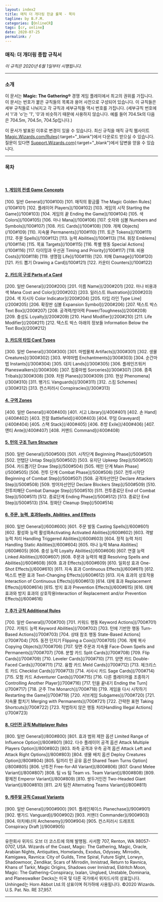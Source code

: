 ```yaml
---
layout: index2
title: 매직 더 개더링 한글 룰북 - 목차
tagline: by B.F.M.
categories: [OnlineCR]
tags: [cr, online]
date: 2020-07-25
permalink: /
---
```

### **매직: 더 개더링 종합 규칙서**

*이 규칙은 2020년 6월 1일부터 시행됩니다.*

***

### **소개**

이 문서는 **Magic: The Gathering®** 경쟁 게임 플레이에서 최고의 권위를 가집니다. 이 문서는 번호가 붙은 규칙들의 목록과 용어 사전으로 구성되어 있습니다. 이 규칙들은 세부 규칙들로 나눠지고 각 규칙과 세부규칙들 역시 번호를 가집니다. (세부규칙 번호에서 'l'과 'o'는 '1', '0'과 비슷하기 때문에 사용하지 않습니다. 예를 들어 704.5k의 다음은 704.5m, 704.5n, 704.5p입니다.)

이 문서가 발표된 이후로 변경이 있을 수 있습니다. 최신 규칙을 매직 규칙 웹사이트 [Magic.Wizards.com/Rules][Rules]{:target="_blank"}에서 다운로드 받으실 수 있습니다. 질문이 있다면 [Support.Wizards.com](http://Support.Wizards.com){:target="_blank"}에서 답변을 얻을 수 있습니다.

[Rules]: http://Magic.Wizards.com/Rules

***
 
### **목차**

<br>

#### [1. 게임의 컨셉 Game Concepts](/100)  
<p class="contentsList" markdown="1">
[100. 일반 General](/100#100)  
[101. 매직의 황금률 The Magic Golden Rules](/100#101)  
[102. 플레이어 Players](/100#102)  
[103. 게임의 시작 Starting the Game](/100#103)  
[104. 게임의 끝 Ending the Game](/100#104)  
[105. 색 Colors](/100#105)  
[106. 마나 Mana](/100#106)  
[107. 숫자와 심볼 Numbers and Symbols](/100#107)  
[108. 카드 Cards](/100#108)  
[109. 개체 Objects](/100#109)  
[110. 지속물 Permanents](/100#110)  
[111. 토큰 Tokens](/100#111)  
[112. 주문 Spells](/100#112)  
[113. 능력 Abilities](/100#113)  
[114. 휘장 Emblems](/100#114)  
[115. 목표 Targets](/100#115)  
[116. 특별 행동 Special Actions](/100#116)  
[117. 타이밍과 우선권 Timing and Priority](/100#117)  
[118. 비용 Costs](/100#118)  
[119. 생명점 Life](/100#119)  
[120. 피해 Damage](/100#120)  
[121. 카드 뽑기 Drawing a Card](/100#121)  
[122. 카운터 Counters](/100#122)  
</p>
  
#### [2. 카드의 구성 Parts of a Card](/200)  
<p class="contentsList" markdown="1">
[200. 일반 General](/200#200)  
[201. 이름 Name](/200#201)  
[202. 마나 비용과 색 Mana Cost and Color](/200#202)  
[203. 일러스트 Illustration](/200#203)  
[204. 색 지시자 Color Indicator](/200#204)  
[205. 타입 라인 Type Line](/200#205)  
[206. 확장판 심볼 Expansion Symbol](/200#206)  
[207. 텍스트 박스 Text Box](/200#207)  
[208. 공격력/방어력 Power/Toughness](/200#208)  
[209. 충성도 Loyalty](/200#209)  
[210. Hand Modifier](/200#210)  
[211. Life Modifier](/200#211)  
[212. 텍스트 박스 아래의 정보들 Information Below the Text Box](/200#212)  
</p>
  
#### [3. 카드의 타입 Card Types](/300)  
<p class="contentsList" markdown="1">
[300. 일반 General](/300#300)  
[301. 마법물체 Artifacts](/300#301)  
[302. 생물 Creatures](/300#302)  
[303. 부여마법 Enchantments](/300#303)  
[304. 순간마법 Instants](/300#304)  
[305. 대지 Lands](/300#305)  
[306. 플레인즈워커 Planeswalkers](/300#306)  
[307. 집중마법 Sorceries](/300#307)  
[308. 종족 Tribals](/300#308)  
[309. 차원 Planes](/300#309)  
[310. 현상 Phenomena](/300#310)  
[311. 뱅가드 Vanguards](/300#311)  
[312. 스킴 Schemes](/300#312)  
[313. 컨스피러시 Conspiracies](/300#313)  
</p>
  	
#### [4. 구역 Zones](/400)  
<p class="contentsList" markdown="1">
[400. 일반 General](/400#400)  
[401. 서고 Library](/400#401)  
[402. 손 Hand](/400#402)  
[403. 전장 Battlefield](/400#403)  
[404. 무덤 Graveyard](/400#404)  
[405. 스택 Stack](/400#405)  
[406. 추방 Exile](/400#406)  
[407. 앤티 Ante](/400#407)  
[408. 커맨드 Command](/400#408)  
</p>
  	
#### [5. 턴의 구조 Turn Structure](/500)  
<p class="contentsList" markdown="1">
[500. 일반 General](/500#500)  
[501. 시작단계 Beginning Phase](/500#501)  
[502. 언탭단 Untap Step](/500#502)  
[503. 유지단 Upkeep Step](/500#503)  
[504. 카드뽑기단 Draw Step](/500#504)  
[505. 메인 단계 Main Phase](/500#505)  
[506. 전투 단계 Combat Phase](/500#506)  
[507. 전투시작단 Beginning of Combat Step](/500#507)  
[508. 공격자선언단 Declare Attackers Step](/500#508)  
[509. 방어자선언단 Declare Blockers Step](/500#509)  
[510. 전투피해단 Combat Damage Step](/500#510)  
[511. 전투종료단 End of Combat Step](/500#511)  
[512. 종료단계 Ending Phase](/500#512)  
[513. 종료단 End Step](/500#513)  
[514. 정화단 Cleanup Step](/500#514)  
</p>
  	
#### [6. 주문, 능력, 효과Spells, Abilities, and Effects](/600)  
<p class="contentsList" markdown="1">
[600. 일반 General](/600#600)  
[601. 주문 발동 Casting Spells](/600#601)  
[602. 활성화 능력 활성화Activating Activated Abilities](/600#602)  
[603. 격발 능력 처리 Handling Triggered Abilities](/600#603)  
[604. 정적 능력 처리 Handling Static Abilities](/600#604)  
[605. 마나 능력 Mana Abilities](/600#605)  
[606. 충성 능력 Loyalty Abilities](/600#606)  
[607. 연결 능력 Linked Abilities](/600#607)  
[608. 주문과 능력의 해결 Resolving Spells and Abilities](/600#608)  
[609. 효과 Effects](/600#609)  
[610. 일회성 효과 One-Shot Effects](/600#610)  
[611. 지속 효과 Continuous Effects](/600#611)  
[612. 텍스트 변환 효과 Text-Changing Effects](/600#612)  
[613. 지속 효과의 상호작용 Interaction of Continuous Effects](/600#613)  
[614. 대체 효과 Replacement Effects](/600#614)  
[615. 방지 효과 Prevention Effects](/600#615)  
[616. 대체 효과와 방지 효과의 상호작용Interaction of Replacement and/or Prevention Effects](/600#616)  
</p>
  	
#### [7. 추가 규칙 Additional Rules](/700)  
<p class="contentsList" markdown="1">
[700. 일반 General](/700#700)  
[701. 키워드 행동 Keyword Actions](/700#701)  
[702. 키워드 능력 Keyword Abilities](/700#702)  
[703. 턴에 기반한 행동 Turn-Based Actions](/700#703)  
[704. 상태 참조 행동 State-Based Actions](/700#704)  
[705. 동전 던지기 Flipping a Coin](/700#705)  
[706. 개체 복사 Copying Objects](/700#706)  
[707. 뒷면 주문과 지속물 Face-Down Spells and Permanents](/700#707)  
[708. 분할 카드 Split Cards](/700#708)  
[709. Flip Cards](/700#709)  
[710. Leveler Cards](/700#710)  
[711. 양면 카드 Double-Faced Cards](/700#711)  
[712. 융합 카드 Meld Cards](/700#712)  
[713. 체크리스트 카드 Checklist Cards](/700#713)  
[714. 서사시 카드 Sage Cards](/700#714)  
[715. 모험 카드 Adventurer Cards](/700#715)  
[716. 다른 플레이어를 조종하기Controlling Another Player](/700#716)  
[717. 턴을 끝내기 Ending the Turn](/700#717)  
[718. 군주 The Monarch](/700#718)  
[719. 게임을 다시 시작하기 Restarting the Game](/700#719)  
[720. 서브게임 Subgames](/700#720)  
[721. 지속물 합치기 Merging with Permanents](/700#721)  
[722. 간략한 표현 Taking Shortcuts](/700#722)  
[723. 적법하지 않은 행동 처리Handling Illegal Actions](/700#723)  
</p>
  	
#### [8. 다인전 규칙 Multiplayer Rules](/800)  
<p class="contentsList" markdown="1">
[800. 일반 General](/800#800)  
[801. 효과 범위 제한 옵션 Limited Range of Influence Option](/800#801)  
[802. 다수 플레이어 공격 옵션 Attack Multiple Players Option](/800#802)  
[803. 좌측 공격과 우측 공격 옵션 Attack Left and Attack Right Options](/800#803)  
[804. 생물 배치 옵션 Deploy Creatures Option](/800#804)  
[805. 팀끼리 턴 공유 옵션 Shared Team Turns Option](/800#805)  
[806. 난투전 Free-for-All Variant](/800#806)  
[807. Grand Melee Variant](/800#807)  
[808. 팀 vs 팀 Team vs. Team Variant](/800#808)  
[809. 황제전 Emperor Variant](/800#809)  
[810. 쌍두거인전 Two-Headed Giant Variant](/800#810)  
[811. 교차 팀전 Alternating Teams Variant](/800#811)  
</p>
 	
#### [9. 캐주얼 규칙 Casual Variants](/900)  
<p class="contentsList" markdown="1">
[900. 일반 General](/900#900)  
[901. 플레인체이스 Planechase](/900#901)  
[902. 뱅가드 Vanguard](/900#902)  
[903. 커맨더 Commander](/900#903)  
[904. 아치에너미 Archenemy](/900#904)  
[905. 컨스피러시 드래프트 Conspiracy Draft ](/900#905)  
</p>

***

<p class="legal">유한회사 위자드 오브 더 코스트에 의해 발행됨. 사서함 707, Renton, WA 98057-0707, USA. Wizards of the Coast, Magic: The Gathering, Magic, Oracle, Arabian Nights, Antiquities, Homelands, Exodus, Odyssey, Mirrodin, Kamigawa, Ravnica: City of Guilds, Time Spiral, Future Sight, Lorwyn, Shadowmoor, Zendikar, Scars of Mirrodin, Innistrad, Return to Ravnica, Khans of Tarkir, Magic Origins, Shadows over Innistrad, Eldritch Moon, Magic: The Gathering-Conspiracy, Ixalan, Unglued, Unstable, Dominaria, and Planeswalker Decks는 미국 및 다른 국가에서 위자드사의 상표입니다. Unhinged는 Horn Abbot Ltd.의 상표이며 허가하에 사용됩니다. ©2020 Wizards. U.S. Pat. No. RE 37,957.</p>

***
